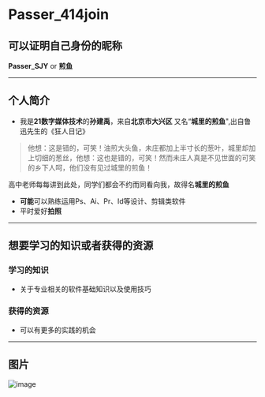 # Passer_414join
## 可以证明自己身份的昵称
  **Passer_SJY** or **煎鱼**
***
## 个人简介
- 我是**21数字媒体技术**的**孙建禹**，来自**北京市大兴区**
又名“**城里的煎鱼**",出自鲁迅先生的《狂人日记》
> 他想：这是错的，可笑！油煎大头鱼，未庄都加上半寸长的葱叶，城里却加上切细的葱丝，他想：这也是错的，可笑！然而未庄人真是不见世面的可笑的乡下人呵，他们没有见过城里的煎鱼！

高中老师每每讲到此处，同学们都会不约而同看向我，故得名**城里的煎鱼**
- **可能**可以熟练运用Ps、Ai、Pr、Id等设计、剪辑类软件
- 平时爱好**拍照**
***
## 想要学习的知识或者获得的资源
### 学习的知识
- 关于专业相关的软件基础知识以及使用技巧
### 获得的资源
- 可以有更多的实践的机会
***
## 图片
![image](https://github.com/Passer-SJY/Passer_414join/blob/main/Photo/_SLQ8622.jpg)
